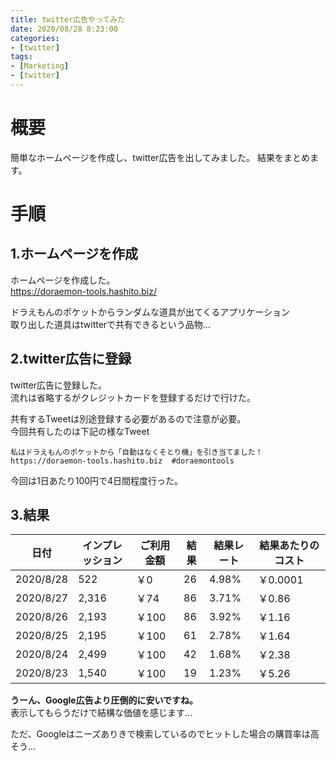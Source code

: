 ```yaml
---
title: twitter広告やってみた
date: 2020/08/28 8:23:00
categories:
- [twitter]
tags:
- [Marketing]
- [twitter]
---
```


# 概要

簡単なホームページを作成し、twitter広告を出してみました。
結果をまとめます。

# 手順
## 1.ホームページを作成

ホームページを作成した。  
https://doraemon-tools.hashito.biz/
  
ドラえもんのポケットからランダムな道具が出てくるアプリケーション  
取り出した道具はtwitterで共有できるという品物…  
  
## 2.twitter広告に登録
  
twitter広告に登録した。  
流れは省略するがクレジットカードを登録するだけで行けた。  
  
共有するTweetは別途登録する必要があるので注意が必要。  
今回共有したのは下記の様なTweet  
  
```
私はドラえもんのポケットから「自動はなくそとり機」を引き当てました！  https://doraemon-tools.hashito.biz  #doraemontools
```
  
今回は1日あたり100円で4日間程度行った。  
  
## 3.結果
  
  
  
|日付|インプレッション|ご利用金額|結果|結果レート|結果あたりのコスト|
| ---- | ---- |---- |---- |---- |---- |
|2020/8/28|522|￥0|26|4.98%|￥0.0001|
|2020/8/27|2,316|￥74|86|3.71%|￥0.86|
|2020/8/26|2,193|￥100|86|3.92%|￥1.16|
|2020/8/25|2,195|￥100|61|2.78%|￥1.64|
|2020/8/24|2,499|￥100|42|1.68%|￥2.38|
|2020/8/23|1,540|￥100|19|1.23%|￥5.26|



**うーん、Google広告より圧倒的に安いですね。**  
表示してもらうだけで結構な価値を感じます…  

ただ、Googleはニーズありきで検索しているのでヒットした場合の購買率は高そう…  
